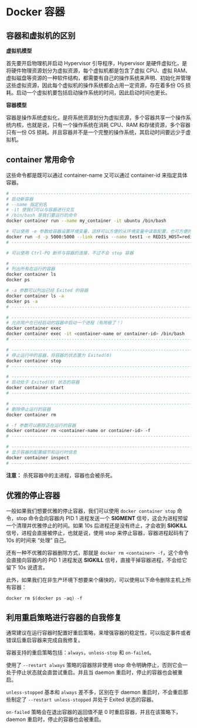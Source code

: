 # Docker 容器



## 容器和虚拟机的区别

**虚拟机模型**

首先要开启物理机并启动 Hypervisor 引导程序，Hypervisor 是硬件虚拟化，是将硬件物理资源划分为虚拟资源，每个虚拟机都是包含了虚拟 CPU、虚拟 RAM、虚拟磁盘等资源的一种软件结构，都需要有自己的操作系统来声明、初始化并管理这些虚拟资源，因此每个虚拟机的操作系统都会占用一定资源，存在着多份 OS 损耗。启动一个虚拟机要包括启动操作系统的时间，因此启动时间也更长。

**容器模型**

容器是操作系统虚拟化，是将系统资源划分为虚拟资源，多个容器共享一个操作系统内核，也就是说，只有一个操作系统在消耗 CPU、RAM 和存储资源，多个容器只有一份 OS 损耗。并且容器并不是一个完整的操作系统，其启动时间要远少于虚拟机。



## container 常用命令

这些命令都是既可以通过 container-name 又可以通过 container-id 来指定具体容器。

```sh
# ---------------------------------------------------------------------------------------- #
# 启动新容器
# --name 指定别名
# -it 使我们可以与容器进行交互
# /bin/bash 是我们要运行的命令
docker container run --name my_container -it ubuntu /bin/bash

# 可以使用 -e 参数给容器设置环境变量，这样可以方便的从环境变量中读取配置，也可方便的在启动容器时对配置进行修改
docker run -d -p 5000:5000 --link redis --name test1 -e REDIS_HOST=redis flask-redis
# ---------------------------------------------------------------------------------------- #

# 可以使用 Ctrl-PQ 断开与容器的连接，不过不会 stop 容器

# ---------------------------------------------------------------------------------------- #
# 列出所有在运行的容器
docker container ls
docker ps

# -a 参数可以列出已经 Exited 的容器
docker container ls -a
docker ps -a
# ---------------------------------------------------------------------------------------- #

# ---------------------------------------------------------------------------------------- #
# 允许用户在已经启动的容器中启动一个进程（有用极了！）
docker container exec
docker container exec -it <container-name or container-id> /bin/bash
# ---------------------------------------------------------------------------------------- #

# ---------------------------------------------------------------------------------------- #
# 停止运行中的容器，将容器的状态置为 Exited(0)
docker container stop
# ---------------------------------------------------------------------------------------- #

# ---------------------------------------------------------------------------------------- #
# 启动处于 Exited(0) 状态的容器
docker container start
# ---------------------------------------------------------------------------------------- #

# ---------------------------------------------------------------------------------------- #
# 删除停止运行的容器
docker container rm

# -f 参数可以删除正在运行的容器
docker container rm <container-name or container-id> -f
# ---------------------------------------------------------------------------------------- #

# ---------------------------------------------------------------------------------------- #
# 显示容器的配置细节和运行时信息
docker container inspect
# ---------------------------------------------------------------------------------------- #
```

**注意：** 杀死容器中的主进程，容器也会被杀死。



## 优雅的停止容器

一般如果我们想要优雅的停止容器，我们可以使用 `docker container stop` 命令，stop 命令会向容器内 PID 1 进程发送一个 **SIGMENT** 信号，这会为进程预留一个清理并优雅停止的时间。如果 10s 后进程还是没有终止，才会收到 **SIGKILL** 信号，进程会直接被停止，也就是说，使用 stop 来停止容器，容器进程起码有了 10s 的时间来 “处理” 自己。

还有一种不优雅的容器删除方式，那就是 `docker rm <container> -f`，这个命令会直接向容器内的 PID 1 进程发送 **SIGKILL** 信号，直接干掉容器进程，不会给它留下 10s 说遗言。

此外，如果我们在非生产环境下想要来个痛快的，可以使用以下命令删除主机上所有容器：

```shell
docker rm $(docker ps -aq) -f
```



## 利用重启策略进行容器的自我修复

通常建议在运行容器时配置好重启策略，来增强容器的稳定性，可以指定事件或者错误后重启容器来完成自我修复。

容器支持的重启策略包括：`always`，`unless-stop` 和 `on-failed`。

使用了 `--restart always` 策略的容器除非使用 stop 命令明确停止，否则它会一处于停止状态就会直尝试重启。并且当 daemon 重启时，停止的容器也会被重启。

`unless-stopped` 基本和 `always` 差不多，区别在于 daemon 重启时，不会重启那些制定了 `--restart unless-stopped` 并处于 Exited 状态的容器。

`on-failed` 策略会在退出容器的返回值不是 0 时重启容器，并且在该策略下，daemon 重启时，停止的容器也会被重启。